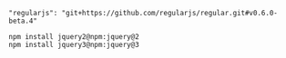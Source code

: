 `"regularjs": "git+https://github.com/regularjs/regular.git#v0.6.0-beta.4"`

```
npm install jquery2@npm:jquery@2
npm install jquery3@npm:jquery@3
```


